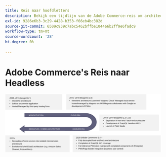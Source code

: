 ```yaml
---
title: Reis naar hoofdletters
description: Bekijk een tijdlijn van de Adobe Commerce-reis om architecturen zonder kop te ondersteunen.
exl-id: 9286e6b3-3c29-4428-b353-f66eb4bc382d
source-git-commit: 6509c939c7abc5462bffbe104466b2ff9e6fadc9
workflow-type: tm+mt
source-wordcount: '28'
ht-degree: 0%

---
```


# Adobe Commerce&#39;s Reis naar Headless

![Tijdlijn van Adobe Commerce op weg naar een architectuur zonder kop](../../../assets/playbooks/journey-to-headless.svg)
